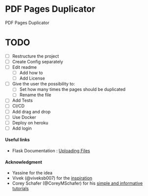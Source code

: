 # PDF Pages Duplicator

PDF Pages Duplicator

# TODO
+ [ ] Restructure the project
+ [ ] Create Config separately
+ [ ] Edit readme
    + [ ] Add how to
    + [ ] Add License
+ [ ] Give the user the possibility to:
    + [ ] Set how many times the pages should be duplicated
    + [ ] Rename the file
+ [ ] Add Tests
+ [ ] CI/CD
+ [ ] Add drag and drop
+ [ ] Use Docker
+ [ ] Deploy on heroku
+ [ ] Add login

#### Useful links
+ Flask Documentation : [Uploading Files](https://flask.palletsprojects.com/en/1.1.x/patterns/fileuploads/)

#### Acknowledgment
+ Yassine for the idea
+ Vivek (@viveksb007) for the [inspiration](https://viveksb007.github.io/2018/04/uploading-processing-downloading-files-in-flask)
+ Corey Schafer (@CoreyMSchafer) for his [simple and informative tutorials](https://www.youtube.com/playlist?list=PL-osiE80TeTs4UjLw5MM6OjgkjFeUxCYH)